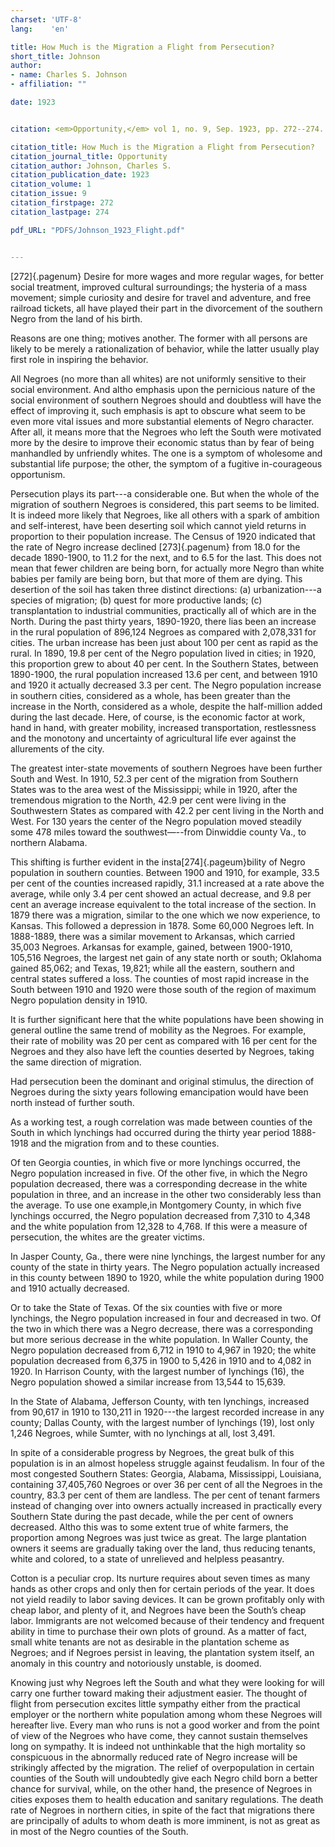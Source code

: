 ```yaml
---
charset: 'UTF-8'
lang:    'en'

title: How Much is the Migration a Flight from Persecution?
short_title: Johnson
author:
- name: Charles S. Johnson
- affiliation: ""

date: 1923


citation: <em>Opportunity,</em> vol 1, no. 9, Sep. 1923, pp. 272--274.

citation_title: How Much is the Migration a Flight from Persecution?
citation_journal_title: Opportunity
citation_author: Johnson, Charles S.
citation_publication_date: 1923
citation_volume: 1
citation_issue: 9
citation_firstpage: 272
citation_lastpage: 274

pdf_URL: "PDFS/Johnson_1923_Flight.pdf"


---
```


[272]{.pagenum}
Desire for more wages and more regular wages, for better social treatment, improved cultural surroundings; the hysteria of a mass movement; simple curiosity and desire for travel and adventure, and free railroad tickets, all have played their part in the divorcement of the southern Negro from the land of his birth.

Reasons are one thing; motives another. The former with all persons are likely to be merely a rationalization of behavior, while the latter usually play first role in inspiring the behavior.

All Negroes (no more than all whites) are not uniformly sensitive to their social environment. And altho emphasis upon the pernicious nature of the social environment of southern Negroes should and doubtless will have the effect of improving it, such emphasis is apt to obscure what seem to be even more vital issues and more substantial elements of Negro character. After all, it means more that the Negroes who left the South were motivated more by the desire to improve their economic status than by fear of being manhandled by unfriendly whites. The one is a symptom of wholesome and substantial life purpose; the other, the symptom of a fugitive in-courageous opportunism.

Persecution plays its part---a considerable one. But when the whole of the migration of southern Negroes is considered, this part seems to be limited. It is indeed more likely that Negroes, like all others with a spark of ambition and self-interest, have been deserting
soil which cannot yield returns in proportion to their population increase. The Census of 1920 indicated that the rate of Negro increase declined
[273]{.pagenum}
from 18.0 for the decade 1890-1900, to 11.2 for the next, and to 6.5 for the last. This does not mean that fewer children are being born, for actually more Negro than white babies per family are being born, but that more of them are dying. This desertion of the soil has taken three distinct directions: (a) urbanization---a species
of migration; (b) quest for more productive lands; (c) transplantation to industrial communities, practically all of which are in the North. During the past thirty years, 1890-1920, there lias been an increase in the rural population of 896,124 Negroes as compared with 2,078,331 for cities. The urban increase has been just about 100 per cent as rapid as the rural. In 1890, 19.8 per cent of the Negro population lived in cities; in 1920, this proportion grew to about 40 per cent. In the Southern States, between 1890-1900, the rural population increased 13.6 per cent, and between 1910 and 1920 it actually decreased 3.3 per cent. The Negro population increase in southern cities, considered as a whole, has been greater than the increase in the North, considered as a whole, despite the half-million added during the last decade. Here, of course, is the economic factor at work, hand in hand, with greater mobility, increased transportation, restlessness and the monotony and uncertainty of agricultural life ever against the allurements of the city.

The greatest inter-state movements of southern Negroes have been further South and West. In 1910, 52.3 per cent of the migration from Southern States was to the area west of the Mississippi; while in 1920, after the tremendous migration to the North, 42.9 per cent were living in the Southwestern States as compared with 42.2 per cent living in the North and West. For 130 years the center of the Negro population moved steadily some 478 miles toward the southwest—--from Dinwiddie county Va., to northern Alabama.

This shifting is further evident in the insta[274]{.pageum}bility of Negro population in southern counties. Between 1900 and 1910, for example, 33.5 per cent of the counties increased rapidly, 31.1 increased at a rate above the average, while only 3.4 per cent showed an actual decrease, and 9.8 per cent an average increase equivalent to the total increase of the section. In 1879 there was a migration, similar to the one which we now experience, to Kansas. This followed a depression in 1878. Some 60,000 Negroes left. In 1888-1889, there was a similar movement to Arkansas, which carried 35,003 Negroes. Arkansas for example, gained, between 1900-1910, 105,516 Negroes, the largest net gain of any state north or south; Oklahoma gained 85,062; and Texas, 19,821; while all the eastern, southern and central states suffered a loss. The counties of most rapid increase in the South between 1910 and 1920 were those south of the region of maximum Negro population density in 1910.

It is further significant here that the white populations have been showing in general outline the same trend of mobility as the Negroes. For example, their rate of mobility was 20 per cent as compared with 16 per cent for the Negroes and they also have left the counties deserted by Negroes, taking the same direction of migration.

Had persecution been the dominant and original stimulus, the direction of Negroes during the sixty years following emancipation would have been north instead of further south.

As a working test, a rough correlation was made between counties of the South in which lynchings had occurred during the thirty year period 1888-1918 and the migration from and to these counties.

Of ten Georgia counties, in which five or more lynchings occurred, the Negro population increased in five. Of the other five, in which the Negro population decreased, there was a corresponding decrease in the white population in three, and an increase in the other two considerably less than the average. To use one example,in Montgomery County, in which five lynchings occurred, the Negro population decreased from 7,310 to 4,348 and the white population from 12,328 to 4,768. If this were a measure of persecution, the whites are the greater victims.

In Jasper County, Ga., there were nine lynchings, the largest number for any county of the state in thirty years. The Negro population actually increased in this county between 1890 to 1920, while the white population during 1900 and 1910 actually decreased.

Or to take the State of Texas. Of the six counties with five or more lynchings, the Negro population increased in four and decreased in two. Of the two in which there was a Negro decrease, there was a corresponding but more serious decrease in the white population. In Waller County, the Negro population decreased from 6,712 in 1910 to 4,967 in 1920; the white population decreased from 6,375 in 1900 to
5,426 in 1910 and to 4,082 in 1920. In Harrison County, with the largest number of lynchings (16), the Negro population showed a similar increase from 13,544 to 15,639.

In the State of Alabama, Jefferson County, with ten lynchings, increased from 90,617 in 1910 to 130,211 in 1920---the largest recorded increase in any county; Dallas County, with the largest number of lynchings (19), lost only 1,246 Negroes, while Sumter, with no lynchings at all, lost 3,491.

In spite of a considerable progress by Negroes, the great bulk of this population is in an almost hopeless struggle against feudalism. In four of the most congested Southern States: Georgia, Alabama, Mississippi, Louisiana, containing 37,405,760 Negroes or over 36 per cent of all the Negroes in the country, 83.3 per cent of them are landless. The per cent of tenant farmers instead of changing over into owners actually increased in practically every Southern State during the past decade, while the per cent of owners decreased. Altho this was to some extent true of white farmers, the proportion among Negroes was just twice as great. The large plantation owners it seems are gradually taking over the land, thus reducing tenants, white and colored, to a state of unrelieved and helpless peasantry.

Cotton is a peculiar crop. Its nurture requires about seven times as many hands as other crops and only then for certain periods of the year. It does not yield readily to labor saving devices. It can be grown profitably only with cheap labor, and plenty of it, and Negroes have been the South’s cheap labor. Immigrants are not welcomed because of their tendency and frequent ability in time to purchase their own plots of ground. As a matter of fact, small white tenants are not as desirable in the plantation scheme as Negroes; and if Negroes persist in leaving, the plantation system itself, an anomaly in this country and notoriously unstable, is doomed.

Knowing just why Negroes left the South and what they were looking for will carry one further toward making their adjustment easier. The thought of flight from persecution excites little sympathy either from the practical employer or the northern white population among whom these Negroes will hereafter live. Every man who runs is not a good worker and from the point of view of the Negroes who have come, they cannot sustain themselves long on sympathy. It is indeed not unthinkable that the high mortality so conspicuous in the abnormally reduced rate of Negro increase will be strikingly affected by the migration. The relief of overpopulation in certain counties of the South will undoubtedly give each Negro child born a better chance for survival, while, on the other hand, the presence of Negroes in cities exposes them to health education and sanitary regulations. The death rate of Negroes in northern cities, in spite of the fact that migrations there are principally of adults to whom death is more imminent, is not as great as in most of the Negro counties of the South.